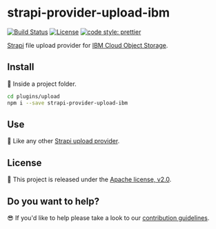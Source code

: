 # strapi-provider-upload-ibm

[![Build Status](https://travis-ci.org/IBMResearch/strapi-provider-upload-ibm.svg?branch=master)](https://travis-ci.org/IBMResearch/strapi-provider-upload-ibm)
[![License](https://img.shields.io/badge/License-Apache%202.0-blue.svg)](https://opensource.org/licenses/Apache-2.0)
[![code style: prettier](https://img.shields.io/badge/code_style-prettier-ff69b4.svg?style=flat-square)](https://github.com/prettier/prettier)

[Strapi](http://strapi.io/) file upload provider for [IBM Cloud Object Storage](https://www.ibm.com/cloud/object-storage).

## Install

:pizza: Inside a project folder.

```sh
cd plugins/upload
npm i --save strapi-provider-upload-ibm
```

## Use

:rocket: Like any other [Strapi upload provider](https://strapi.io/documentation/3.x.x/guides/upload.html#usage).

## License

:penguin: This project is released under the [Apache license, v2.0](https://www.apache.org/licenses/LICENSE-2.0).

## Do you want to help?

:sunglasses: If you'd like to help please take a look to our [contribution guidelines](https://github.com/Qiskit/qiskit-js/blob/master/CONTRIBUTING.md).
